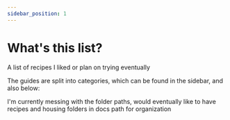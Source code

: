 ```yaml
---
sidebar_position: 1
---
```


# What's this list?

A list of recipes I liked or plan on trying eventually

The guides are split into categories, which can be found in the sidebar, and also below:

I'm currently messing with the folder paths, would eventually like to have recipes and housing folders in docs path for organization